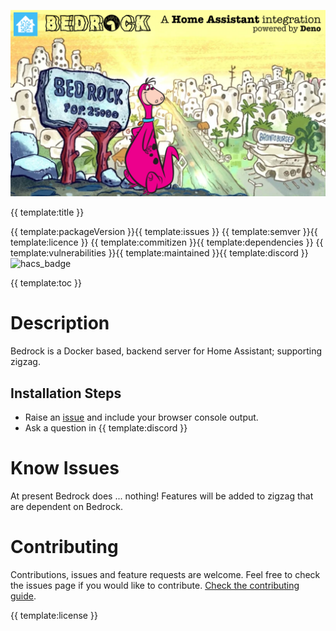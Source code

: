 
![bedrock logo](bedrock-logo.png)

{{ template:title }}

{{ template:packageVersion }}{{ template:issues }} {{ template:semver }}{{ template:licence }} {{ template:commitizen }}{{ template:dependencies }} {{ template:vulnerabilities }}{{ template:maintained }}{{ template:discord }}
![hacs_badge](https://img.shields.io/badge/HACS-Custom-orange.svg)

{{ template:toc }}

# Description
Bedrock is a Docker based, backend server for Home Assistant; supporting zigzag.
## Installation Steps

- Raise an [issue](https://github.com/Samantha-uk/one/issues) and include your browser console output.
- Ask a question in {{ template:discord }}

# Know Issues
At present Bedrock does ... nothing!
Features will be added to zigzag that are dependent on Bedrock.

# Contributing
Contributions, issues and feature requests are welcome.
Feel free to check the issues page if you would like to contribute.
[Check the contributing guide](/CONTRIBUTING.md).

{{ template:license }}
